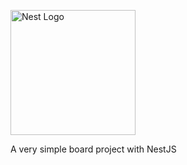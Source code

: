 <a href="http://nestjs.com/" target="blank"><img src="https://nestjs.com/img/logo-small.svg" width="200" alt="Nest Logo" /></a>


A very simple board project with NestJS
